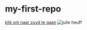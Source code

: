 # my-first-repo
[klik om naar zuyd te gaan](https://www.zuyd.nl/opleidingen/communication-and-multimedia-design)
![julie heuff](https://user-images.githubusercontent.com/113039911/188907373-abdf47ec-8661-4cee-878c-28194cb7bbd0.png)

